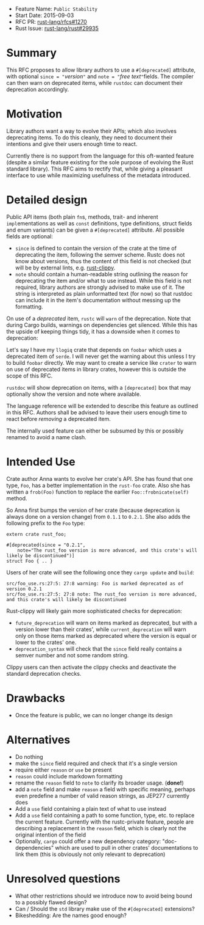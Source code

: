 - Feature Name: `Public Stability`
- Start Date: 2015-09-03
- RFC PR: [rust-lang/rfcs#1270](https://github.com/rust-lang/rfcs/pull/1270)
- Rust Issue: [rust-lang/rust#29935](https://github.com/rust-lang/rust/issues/29935)

# Summary

This RFC proposes to allow library authors to use a `#[deprecated]` attribute,
with optional `since = "`*version*`"` and `note = "`*free text*`"`fields. The
compiler can then warn on deprecated items, while `rustdoc` can document their
deprecation accordingly.

# Motivation

Library authors want a way to evolve their APIs; which also involves
deprecating items. To do this cleanly, they need to document their intentions
and give their users enough time to react.

Currently there is no support from the language for this oft-wanted feature
(despite a similar feature existing for the sole purpose of evolving the Rust
standard library). This RFC aims to rectify that, while giving a pleasant
interface to use while maximizing usefulness of the metadata introduced.

# Detailed design

Public API items (both plain `fn`s, methods, trait- and inherent
`impl`ementations as well as `const` definitions, type definitions, struct
fields and enum variants) can be given a `#[deprecated]` attribute. All
possible fields are optional:

* `since` is defined to contain the version of the crate at the time of
deprecating the item, following the semver scheme. Rustc does not know about
versions, thus the content of this field is not checked (but will be by external
lints, e.g. [rust-clippy](https://github.com/Manishearth/rust-clippy).
* `note` should contain a human-readable string outlining the reason for
deprecating the item and/or what to use instead. While this field is not required,
library authors are strongly advised to make use of it. The string is interpreted
as plain unformatted text (for now) so that rustdoc can include it in the item's
documentation without messing up the formatting.

On use of a *deprecated* item, `rustc` will `warn` of the deprecation. Note
that during Cargo builds, warnings on dependencies get silenced. While this has
the upside of keeping things tidy, it has a downside when it comes to
deprecation:

Let's say I have my `llogiq` crate that depends on `foobar` which uses a
deprecated item of `serde`. I will never get the warning about this unless I
try to build `foobar` directly. We may want to create a service like `crater`
to warn on use of deprecated items in library crates, however this is outside
the scope of this RFC.

`rustdoc` will show deprecation on items, with a `[deprecated]` box that may
optionally show the version and note where available.

The language reference will be extended to describe this feature as outlined
in this RFC. Authors shall be advised to leave their users enough time to react
before *removing* a deprecated item.

The internally used feature can either be subsumed by this or possibly renamed
to avoid a name clash.

# Intended Use

Crate author Anna wants to evolve her crate's API. She has found that one
type, `Foo`, has a better implementation in the `rust-foo` crate. Also she has
written a `frob(Foo)` function to replace the earlier `Foo::frobnicate(self)`
method.

So Anna first bumps the version of her crate (because deprecation is always
done on a version change) from `0.1.1` to `0.2.1`. She also adds the following
prefix to the `Foo` type:

```
extern crate rust_foo;

#[deprecated(since = "0.2.1",
    note="The rust_foo version is more advanced, and this crate's will likely be discontinued")]
struct Foo { .. }
```

Users of her crate will see the following once they `cargo update` and `build`:

```
src/foo_use.rs:27:5: 27:8 warning: Foo is marked deprecated as of version 0.2.1
src/foo_use.rs:27:5: 27:8 note: The rust_foo version is more advanced, and this crate's will likely be discontinued
```

Rust-clippy will likely gain more sophisticated checks for deprecation:

* `future_deprecation` will warn on items marked as deprecated, but with a
version lower than their crates', while `current_deprecation` will warn only on
those items marked as deprecated where the version is equal or lower to the
crates' one.
* `deprecation_syntax` will check that the `since` field really contains a
semver number and not some random string.

Clippy users can then activate the clippy checks and deactivate the standard
deprecation checks.

# Drawbacks

* Once the feature is public, we can no longer change its design

# Alternatives

* Do nothing
* make the `since` field required and check that it's a single version
* require either `reason` or `use` be present
* `reason` could include markdown formatting
* rename the `reason` field to `note` to clarify its broader usage. (**done!**)
* add a `note` field and make `reason` a field with specific meaning, perhaps
even predefine a number of valid reason strings, as JEP277 currently does
* Add a `use` field containing a plain text of what to use instead
* Add a `use` field containing a path to some function, type, etc. to replace
the current feature. Currently with the rustc-private feature, people are
describing a replacement in the `reason` field, which is clearly not the
original intention of the field
* Optionally, `cargo` could offer a new dependency category: "doc-dependencies"
which are used to pull in other crates' documentations to link them (this is
obviously not only relevant to deprecation)

# Unresolved questions

* What other restrictions should we introduce now to avoid being bound to a
possibly flawed design?
* Can / Should the `std` library make use of the `#[deprecated]` extensions?
* Bikeshedding: Are the names good enough?
